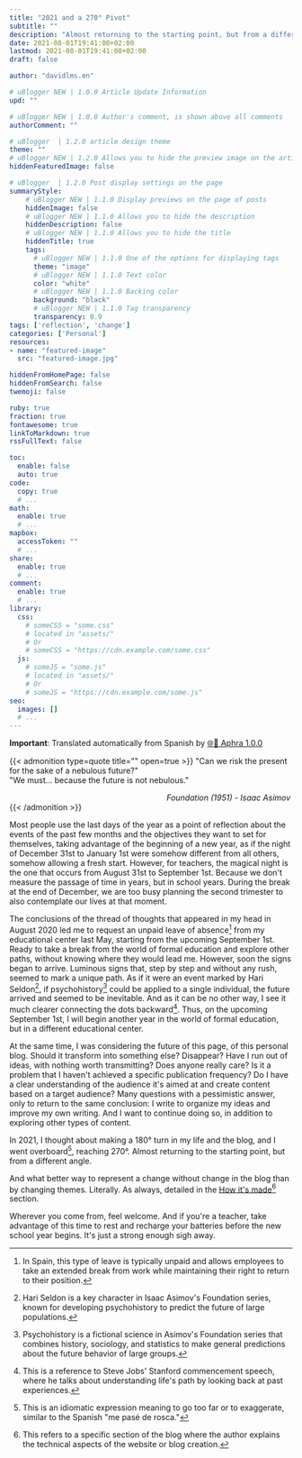 ```yaml
---
title: "2021 and a 270° Pivot"
subtitle: ""
description: "Almost returning to the starting point, but from a different angle"
date: 2021-08-01T19:41:00+02:00
lastmod: 2021-08-01T19:41:00+02:00
draft: false

author: "davidlms.en"

# uBlogger NEW | 1.0.0 Article Update Information
upd: ""

# uBlogger NEW | 1.0.0 Author's comment, is shown above all comments
authorComment: ""

# uBlogger  | 1.2.0 article design theme
theme: ""
# uBlogger NEW | 1.2.0 Allows you to hide the preview image on the article page
hiddenFeaturedImage: false

# uBlogger  | 1.2.0 Post display settings on the page
summaryStyle:
    # uBlogger NEW | 1.1.0 Display previews on the page of posts
    hiddenImage: false
    # uBlogger NEW | 1.1.0 Allows you to hide the description
    hiddenDescription: false
    # uBlogger NEW | 1.1.0 Allows you to hide the title
    hiddenTitle: true
    tags:
      # uBlogger NEW | 1.1.0 One of the options for displaying tags
      theme: "image"
      # uBlogger NEW | 1.1.0 Text color
      color: "white"
      # uBlogger NEW | 1.1.0 Backing color
      background: "black"
      # uBlogger NEW | 1.1.0 Tag transparency
      transparency: 0.9
tags: ['reflection', 'change']
categories: ['Personal']
resources:
- name: "featured-image"
  src: "featured-image.jpg"

hiddenFromHomePage: false
hiddenFromSearch: false
twemoji: false

ruby: true
fraction: true
fontawesome: true
linkToMarkdown: true
rssFullText: false

toc:
  enable: false
  auto: true
code:
  copy: true
  # ...
math:
  enable: true
  # ...
mapbox:
  accessToken: ""
  # ...
share:
  enable: true
  # ...
comment:
  enable: true
  # ...
library:
  css:
    # someCSS = "some.css"
    # located in "assets/"
    # Or
    # someCSS = "https://cdn.example.com/some.css"
  js:
    # someJS = "some.js"
    # located in "assets/"
    # Or
    # someJS = "https://cdn.example.com/some.js"
seo:
  images: []
  # ...
---
```


**Important**: Translated automatically from Spanish by [🌐💬 Aphra 1.0.0](https://github.com/DavidLMS/aphra)

{{< admonition type=quote title="" open=true >}}
"Can we risk the present for the sake of a nebulous future?"<br>
"We must... because the future is not nebulous."
<div style='text-align:right'><i>Foundation (1951) - Isaac Asimov&nbsp;</i></div>
{{< /admonition >}}

Most people use the last days of the year as a point of reflection about the events of the past few months and the objectives they want to set for themselves, taking advantage of the beginning of a new year, as if the night of December 31st to January 1st were somehow different from all others, somehow allowing a fresh start. However, for teachers, the magical night is the one that occurs from August 31st to September 1st. Because we don't measure the passage of time in years, but in school years. During the break at the end of December, we are too busy planning the second trimester to also contemplate our lives at that moment.

The conclusions of the thread of thoughts that appeared in my head in August 2020 led me to request an unpaid leave of absence[^1] from my educational center last May, starting from the upcoming September 1st. Ready to take a break from the world of formal education and explore other paths, without knowing where they would lead me. However, soon the signs began to arrive. Luminous signs that, step by step and without any rush, seemed to mark a unique path. As if it were an event marked by Hari Seldon[^2], if psychohistory[^3] could be applied to a single individual, the future arrived and seemed to be inevitable. And as it can be no other way, I see it much clearer connecting the dots backward[^4]. Thus, on the upcoming September 1st, I will begin another year in the world of formal education, but in a different educational center.

At the same time, I was considering the future of this page, of this personal blog. Should it transform into something else? Disappear? Have I run out of ideas, with nothing worth transmitting? Does anyone really care? Is it a problem that I haven't achieved a specific publication frequency? Do I have a clear understanding of the audience it's aimed at and create content based on a target audience? Many questions with a pessimistic answer, only to return to the same conclusion: I write to organize my ideas and improve my own writing. And I want to continue doing so, in addition to exploring other types of content.

In 2021, I thought about making a 180° turn in my life and the blog, and I went overboard[^5], reaching 270°. Almost returning to the starting point, but from a different angle.

And what better way to represent a change without change in the blog than by changing themes. Literally. As always, detailed in the [How it's made](https://davidlms.com/en/como-se-hace/)[^6] section.

Wherever you come from, feel welcome. And if you're a teacher, take advantage of this time to rest and recharge your batteries before the new school year begins. It's just a strong enough sigh away.

[^1]: In Spain, this type of leave is typically unpaid and allows employees to take an extended break from work while maintaining their right to return to their position.
[^2]: Hari Seldon is a key character in Isaac Asimov's Foundation series, known for developing psychohistory to predict the future of large populations.
[^3]: Psychohistory is a fictional science in Asimov's Foundation series that combines history, sociology, and statistics to make general predictions about the future behavior of large groups.
[^4]: This is a reference to Steve Jobs' Stanford commencement speech, where he talks about understanding life's path by looking back at past experiences.
[^5]: This is an idiomatic expression meaning to go too far or to exaggerate, similar to the Spanish "me pasé de rosca."
[^6]: This refers to a specific section of the blog where the author explains the technical aspects of the website or blog creation.